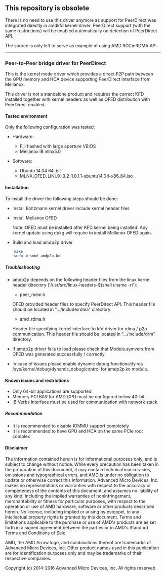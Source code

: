 ## This repository is obsolete

There is no need to use this driver anymore as support for PeerDirect was
integrated directly in amdkfd kernel driver. PeerDirect support (with the same
restrictions) will be enabled automatically on detection of PeerDirect API.

The source is only left to serve as example of using AMD
ROCmRDMA API.

--------------------------

### Peer-to-Peer bridge driver for PeerDirect

This is the kernel mode driver which provides a direct P2P path between the GPU memory
and HCA device supporting PeerDirect interface from Mellanox.

This driver is not a standalone product and requires the correct KFD
installed together with kernel headers as well as OFED distribution with
PeerDirect enabled.

#### Tested environment

Only the following configuration was tested:

- Hardware:
    - Fiji flashed with large aperture VBIOS
    - Mellanox IB mlnx5.0

- Software:
    - Ubuntu 14.04 64-bit
    - MLNX_OFED_LINUX-3.2-1.0.1.1-ubuntu14.04-x86_64.iso


#### Installation

To install the driver the following steps should be done:

- Install Boltzmann kernel driver include kernel header files
- Install Mellanox OFED

    Note: OFED must be installed after KFD kernel being installed. Any kernel update using dpkg will require
    to install Mellanox OFED again.


- Build and load amdp2p driver
```bash
    make
    sudo insmod amdp2p.ko
```

##### Troubleshooting

- amdp2p depends on the following header files from the linux kernel header
directory ('/usr/src/linux-headers-$(shell uname -r)'):

    - peer_mem.h

    OFED provided header files to specify PeerDirect API. This header file
    should be located in ".../include/rdma"  directory.

    - amd_rdma.h

    Header file specifying kernel interface to kfd driver for rdma / p2p communication.
    This header file should be located in  ".../include/drm" directory.

- If amdp2p driver fails to load please check that Module.symvers from OFED was generated successfully / correctly.


- In case of issues please enable dynamic debug functionality via /sys/kernel/debug/dynamic_debug/control for amdp2p.ko module.


#### Known issues and restrictions

- Only 64-bit applications are supported
- Memory PCI BAR for AMD GPU must be configured below 40-bit
- IB Verbs interface must be used for communication with network stack.

##### Recommendation

- It is recommended to disable IOMMU support completely
- It is recommended to have GPU and HCA on the same PCIe root complex

#### Disclaimer

The information contained herein is for informational purposes only, and is subject to change without notice. While every precaution has been taken in the preparation of this document, it may contain technical inaccuracies, omissions and typographical errors, and AMD is under no obligation to update or otherwise correct this information. Advanced Micro Devices, Inc. makes no representations or warranties with respect to the accuracy or completeness of the contents of this document, and assumes no liability of any kind, including the implied warranties of noninfringement, merchantability or fitness for particular purposes, with respect to the operation or use of AMD hardware, software or other products described herein. No license, including implied or arising by estoppel, to any intellectual property rights is granted by this document. Terms and limitations applicable to the purchase or use of AMD's products are as set forth in a signed agreement between the parties or in AMD's Standard Terms and Conditions of Sale.

AMD, the AMD Arrow logo, and combinations thereof are trademarks of Advanced Micro Devices, Inc. Other product names used in this publication are for identification purposes only and may be trademarks of their respective companies.

Copyright (c) 2014-2016 Advanced Micro Devices, Inc. All rights reserved.

